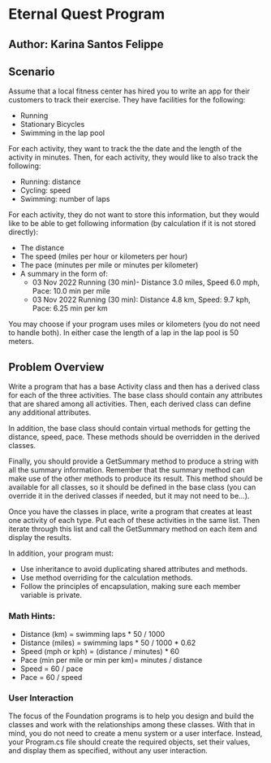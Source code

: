 # Eternal Quest Program

Author: Karina Santos Felippe
---

## Scenario
Assume that a local fitness center has hired you to write an app for their customers to track their exercise. They have facilities for the following:
- Running
- Stationary Bicycles
- Swimming in the lap pool

For each activity, they want to track the the date and the length of the activity in minutes. Then, for each activity, they would like to also track the following:
- Running: distance
- Cycling: speed
- Swimming: number of laps

For each activity, they do not want to store this information, but they would like to be able to get following information (by calculation if it is not stored directly):
- The distance
- The speed (miles per hour or kilometers per hour)
- The pace (minutes per mile or minutes per kilometer)
- A summary in the form of:
    - 03 Nov 2022 Running (30 min)- Distance 3.0 miles, Speed 6.0 mph, Pace: 10.0 min per mile
    - 03 Nov 2022 Running (30 min): Distance 4.8 km, Speed: 9.7 kph, Pace: 6.25 min per km

You may choose if your program uses miles or kilometers (you do not need to handle both). In either case the length of a lap in the lap pool is 50 meters.

## Problem Overview
Write a program that has a base Activity class and then has a derived class for each of the three activities. The base class should contain any attributes that are shared among all activities. Then, each derived class can define any additional attributes.

In addition, the base class should contain virtual methods for getting the distance, speed, pace. These methods should be overridden in the derived classes.

Finally, you should provide a GetSummary method to produce a string with all the summary information.
Remember that the summary method can make use of the other methods to produce its result. This method should be available for all classes, so it should be defined in the base class (you can override it in the derived classes if needed, but it may not need to be...).

Once you have the classes in place, write a program that creates at least one activity of each type. Put each of these activities in the same list. Then iterate through this list and call the GetSummary method on each item and display the results.

In addition, your program must:
- Use inheritance to avoid duplicating shared attributes and methods.
- Use method overriding for the calculation methods.
- Follow the principles of encapsulation, making sure each member variable is private.

### Math Hints:
- Distance (km) = swimming laps * 50 / 1000
- Distance (miles) = swimming laps * 50 / 1000 * 0.62
- Speed (mph or kph) = (distance / minutes) * 60
- Pace (min per mile or min per km)= minutes / distance
- Speed = 60 / pace
- Pace = 60 / speed

### User Interaction
The focus of the Foundation programs is to help you design and build the classes and work with the relationships among these classes. With that in mind, you do not need to create a menu system or a user interface. Instead, your Program.cs file should create the required objects, set their values, and display them as specified, without any user interaction.

